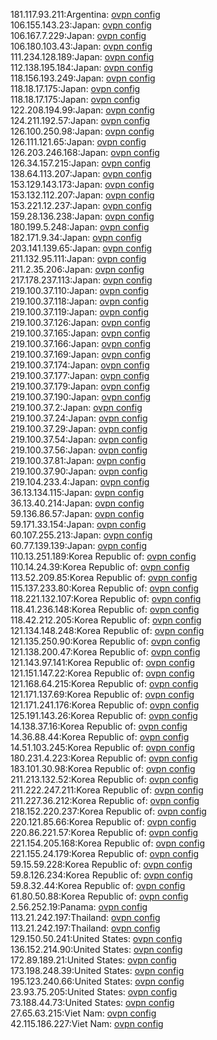 181.117.93.211:Argentina: [ovpn config](vpn/181_117_93_211.ovpn)  
106.155.143.23:Japan: [ovpn config](vpn/106_155_143_23.ovpn)  
106.167.7.229:Japan: [ovpn config](vpn/106_167_7_229.ovpn)  
106.180.103.43:Japan: [ovpn config](vpn/106_180_103_43.ovpn)  
111.234.128.189:Japan: [ovpn config](vpn/111_234_128_189.ovpn)  
112.138.195.184:Japan: [ovpn config](vpn/112_138_195_184.ovpn)  
118.156.193.249:Japan: [ovpn config](vpn/118_156_193_249.ovpn)  
118.18.17.175:Japan: [ovpn config](vpn/118_18_17_175.ovpn)  
118.18.17.175:Japan: [ovpn config](vpn/118_18_17_175.ovpn)  
122.208.194.99:Japan: [ovpn config](vpn/122_208_194_99.ovpn)  
124.211.192.57:Japan: [ovpn config](vpn/124_211_192_57.ovpn)  
126.100.250.98:Japan: [ovpn config](vpn/126_100_250_98.ovpn)  
126.111.121.65:Japan: [ovpn config](vpn/126_111_121_65.ovpn)  
126.203.246.168:Japan: [ovpn config](vpn/126_203_246_168.ovpn)  
126.34.157.215:Japan: [ovpn config](vpn/126_34_157_215.ovpn)  
138.64.113.207:Japan: [ovpn config](vpn/138_64_113_207.ovpn)  
153.129.143.173:Japan: [ovpn config](vpn/153_129_143_173.ovpn)  
153.132.112.207:Japan: [ovpn config](vpn/153_132_112_207.ovpn)  
153.221.12.237:Japan: [ovpn config](vpn/153_221_12_237.ovpn)  
159.28.136.238:Japan: [ovpn config](vpn/159_28_136_238.ovpn)  
180.199.5.248:Japan: [ovpn config](vpn/180_199_5_248.ovpn)  
182.171.9.34:Japan: [ovpn config](vpn/182_171_9_34.ovpn)  
203.141.139.65:Japan: [ovpn config](vpn/203_141_139_65.ovpn)  
211.132.95.111:Japan: [ovpn config](vpn/211_132_95_111.ovpn)  
211.2.35.206:Japan: [ovpn config](vpn/211_2_35_206.ovpn)  
217.178.237.113:Japan: [ovpn config](vpn/217_178_237_113.ovpn)  
219.100.37.110:Japan: [ovpn config](vpn/219_100_37_110.ovpn)  
219.100.37.118:Japan: [ovpn config](vpn/219_100_37_118.ovpn)  
219.100.37.119:Japan: [ovpn config](vpn/219_100_37_119.ovpn)  
219.100.37.126:Japan: [ovpn config](vpn/219_100_37_126.ovpn)  
219.100.37.165:Japan: [ovpn config](vpn/219_100_37_165.ovpn)  
219.100.37.166:Japan: [ovpn config](vpn/219_100_37_166.ovpn)  
219.100.37.169:Japan: [ovpn config](vpn/219_100_37_169.ovpn)  
219.100.37.174:Japan: [ovpn config](vpn/219_100_37_174.ovpn)  
219.100.37.177:Japan: [ovpn config](vpn/219_100_37_177.ovpn)  
219.100.37.179:Japan: [ovpn config](vpn/219_100_37_179.ovpn)  
219.100.37.190:Japan: [ovpn config](vpn/219_100_37_190.ovpn)  
219.100.37.2:Japan: [ovpn config](vpn/219_100_37_2.ovpn)  
219.100.37.24:Japan: [ovpn config](vpn/219_100_37_24.ovpn)  
219.100.37.29:Japan: [ovpn config](vpn/219_100_37_29.ovpn)  
219.100.37.54:Japan: [ovpn config](vpn/219_100_37_54.ovpn)  
219.100.37.56:Japan: [ovpn config](vpn/219_100_37_56.ovpn)  
219.100.37.81:Japan: [ovpn config](vpn/219_100_37_81.ovpn)  
219.100.37.90:Japan: [ovpn config](vpn/219_100_37_90.ovpn)  
219.104.233.4:Japan: [ovpn config](vpn/219_104_233_4.ovpn)  
36.13.134.115:Japan: [ovpn config](vpn/36_13_134_115.ovpn)  
36.13.40.214:Japan: [ovpn config](vpn/36_13_40_214.ovpn)  
59.136.86.57:Japan: [ovpn config](vpn/59_136_86_57.ovpn)  
59.171.33.154:Japan: [ovpn config](vpn/59_171_33_154.ovpn)  
60.107.255.213:Japan: [ovpn config](vpn/60_107_255_213.ovpn)  
60.77.139.139:Japan: [ovpn config](vpn/60_77_139_139.ovpn)  
110.13.251.189:Korea Republic of: [ovpn config](vpn/110_13_251_189.ovpn)  
110.14.24.39:Korea Republic of: [ovpn config](vpn/110_14_24_39.ovpn)  
113.52.209.85:Korea Republic of: [ovpn config](vpn/113_52_209_85.ovpn)  
115.137.233.80:Korea Republic of: [ovpn config](vpn/115_137_233_80.ovpn)  
118.221.132.107:Korea Republic of: [ovpn config](vpn/118_221_132_107.ovpn)  
118.41.236.148:Korea Republic of: [ovpn config](vpn/118_41_236_148.ovpn)  
118.42.212.205:Korea Republic of: [ovpn config](vpn/118_42_212_205.ovpn)  
121.134.148.248:Korea Republic of: [ovpn config](vpn/121_134_148_248.ovpn)  
121.135.250.90:Korea Republic of: [ovpn config](vpn/121_135_250_90.ovpn)  
121.138.200.47:Korea Republic of: [ovpn config](vpn/121_138_200_47.ovpn)  
121.143.97.141:Korea Republic of: [ovpn config](vpn/121_143_97_141.ovpn)  
121.151.147.22:Korea Republic of: [ovpn config](vpn/121_151_147_22.ovpn)  
121.168.64.215:Korea Republic of: [ovpn config](vpn/121_168_64_215.ovpn)  
121.171.137.69:Korea Republic of: [ovpn config](vpn/121_171_137_69.ovpn)  
121.171.241.176:Korea Republic of: [ovpn config](vpn/121_171_241_176.ovpn)  
125.191.143.26:Korea Republic of: [ovpn config](vpn/125_191_143_26.ovpn)  
14.138.37.16:Korea Republic of: [ovpn config](vpn/14_138_37_16.ovpn)  
14.36.88.44:Korea Republic of: [ovpn config](vpn/14_36_88_44.ovpn)  
14.51.103.245:Korea Republic of: [ovpn config](vpn/14_51_103_245.ovpn)  
180.231.4.223:Korea Republic of: [ovpn config](vpn/180_231_4_223.ovpn)  
183.101.30.98:Korea Republic of: [ovpn config](vpn/183_101_30_98.ovpn)  
211.213.132.52:Korea Republic of: [ovpn config](vpn/211_213_132_52.ovpn)  
211.222.247.211:Korea Republic of: [ovpn config](vpn/211_222_247_211.ovpn)  
211.227.36.212:Korea Republic of: [ovpn config](vpn/211_227_36_212.ovpn)  
218.152.220.237:Korea Republic of: [ovpn config](vpn/218_152_220_237.ovpn)  
220.121.85.66:Korea Republic of: [ovpn config](vpn/220_121_85_66.ovpn)  
220.86.221.57:Korea Republic of: [ovpn config](vpn/220_86_221_57.ovpn)  
221.154.205.168:Korea Republic of: [ovpn config](vpn/221_154_205_168.ovpn)  
221.155.24.179:Korea Republic of: [ovpn config](vpn/221_155_24_179.ovpn)  
59.15.59.228:Korea Republic of: [ovpn config](vpn/59_15_59_228.ovpn)  
59.8.126.234:Korea Republic of: [ovpn config](vpn/59_8_126_234.ovpn)  
59.8.32.44:Korea Republic of: [ovpn config](vpn/59_8_32_44.ovpn)  
61.80.50.88:Korea Republic of: [ovpn config](vpn/61_80_50_88.ovpn)  
2.56.252.19:Panama: [ovpn config](vpn/2_56_252_19.ovpn)  
113.21.242.197:Thailand: [ovpn config](vpn/113_21_242_197.ovpn)  
113.21.242.197:Thailand: [ovpn config](vpn/113_21_242_197.ovpn)  
129.150.50.241:United States: [ovpn config](vpn/129_150_50_241.ovpn)  
136.152.214.90:United States: [ovpn config](vpn/136_152_214_90.ovpn)  
172.89.189.21:United States: [ovpn config](vpn/172_89_189_21.ovpn)  
173.198.248.39:United States: [ovpn config](vpn/173_198_248_39.ovpn)  
195.123.240.66:United States: [ovpn config](vpn/195_123_240_66.ovpn)  
23.93.75.205:United States: [ovpn config](vpn/23_93_75_205.ovpn)  
73.188.44.73:United States: [ovpn config](vpn/73_188_44_73.ovpn)  
27.65.63.215:Viet Nam: [ovpn config](vpn/27_65_63_215.ovpn)  
42.115.186.227:Viet Nam: [ovpn config](vpn/42_115_186_227.ovpn)  
